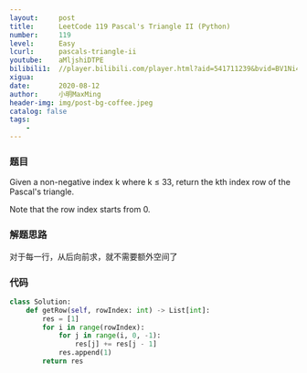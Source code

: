 ```yaml
---
layout:     post
title:      LeetCode 119 Pascal's Triangle II (Python)
number:     119
level:      Easy
lcurl:      pascals-triangle-ii
youtube:    aMljshiDTPE
bilibili1:  //player.bilibili.com/player.html?aid=541711239&bvid=BV1Ni4y1g7Lv&cid=223525402&page=1
xigua:      
date:       2020-08-12
author:     小明MaxMing
header-img: img/post-bg-coffee.jpeg
catalog: false
tags:
    - 
---
```


### 题目

Given a non-negative index k where k ≤ 33, return the kth index row of the Pascal's triangle.

Note that the row index starts from 0.

### 解题思路

对于每一行，从后向前求，就不需要额外空间了

### 代码
```python
class Solution:
    def getRow(self, rowIndex: int) -> List[int]:
        res = [1]
        for i in range(rowIndex):
            for j in range(i, 0, -1):
                res[j] += res[j - 1]
            res.append(1)
        return res
```

